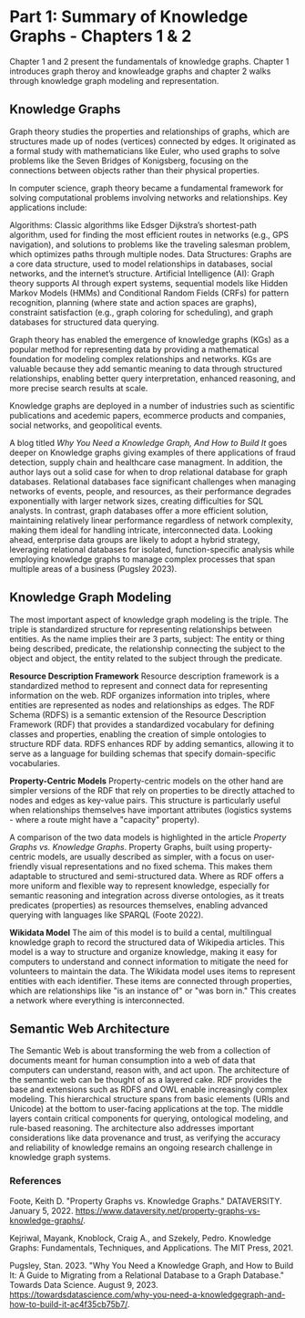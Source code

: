 # Part 1: Summary of Knowledge Graphs - Chapters 1 & 2

Chapter 1 and 2 present the fundamentals of knowledge graphs. Chapter 1 introduces graph theroy and knowleadge graphs and chapter 2 walks through knowledge graph modeling and representation.

## Knowledge Graphs

Graph theory studies the properties and relationships of graphs, which are structures made up of nodes (vertices) connected by edges. It originated as a formal study with mathematicians like Euler, who used graphs to solve problems like the Seven Bridges of Konigsberg, focusing on the connections between objects rather than their physical properties.

In computer science, graph theory became a fundamental framework for solving computational problems involving networks and relationships. Key applications include:

Algorithms: Classic algorithms like Edsger Dijkstra’s shortest-path algorithm, used for finding the most efficient routes in networks (e.g., GPS navigation), and solutions to problems like the traveling salesman problem, which optimizes paths through multiple nodes.
Data Structures: Graphs are a core data structure, used to model relationships in databases, social networks, and the internet’s structure.
Artificial Intelligence (AI): Graph theory supports AI through expert systems, sequential models like Hidden Markov Models (HMMs) and Conditional Random Fields (CRFs) for pattern recognition, planning (where state and action spaces are graphs), constraint satisfaction (e.g., graph coloring for scheduling), and graph databases for structured data querying.

Graph theory has enabled the emergence of knowledge graphs (KGs) as a popular method for representing data by providing a mathematical foundation for modeling complex relationships and networks. KGs are valuable because they add semantic meaning to data through structured relationships, enabling better query interpretation, enhanced reasoning, and more precise search results at scale.

Knowledge graphs are deployed in a number of industries such as scientific publications and acedemic papers, ecommerce products and companies, social networks, and geopolitical events.

 A blog titled _Why You Need a Knowledge Graph, And How to Build It_ goes deeper on Knowledge graphs giving examples of there applications of fraud detection, supply chain and healthcare case managment. In addition, the author lays out a solid case for when to drop relational database for graph databases. Relational databases face significant challenges when managing networks of events, people, and resources, as their performance degrades exponentially with larger network sizes, creating difficulties for SQL analysts. In contrast, graph databases offer a more efficient solution, maintaining relatively linear performance regardless of network complexity, making them ideal for handling intricate, interconnected data. Looking ahead, enterprise data groups are likely to adopt a hybrid strategy, leveraging relational databases for isolated, function-specific analysis while employing knowledge graphs to manage complex processes that span multiple areas of a business (Pugsley 2023).

## Knowledge Graph Modeling

The most important aspect of knowledge graph modeling is the triple. The triple is standardized structure for representing relationships between entities. As the name implies their are 3 parts, subject: The entity or thing being described, predicate, the relationship connecting the subject to the object and object, the entity related to the subject through the predicate.

**Resource Description Framework**
Resource description framework is a standardized method to represent and connect data for representing information on the web. RDF organizes information into triples, where entities are represented as nodes and relationships as edges. The RDF Schema (RDFS) is a semantic extension of the Resource Description Framework (RDF) that provides a standardized vocabulary for defining classes and properties, enabling the creation of simple ontologies to structure RDF data. RDFS enhances RDF by adding semantics, allowing it to serve as a language for building schemas that specify domain-specific vocabularies. 

**Property-Centric Models**
Property-centric models on the other hand are simpler versions of the RDF that rely on properties to be directly attached to nodes and edges as key-value pairs. This structure is particularly useful when relationships themselves have important attributes (logistics systems - where a route might have a "capacity" property). 

A comparison of the two data models is highlighted in the article _Property Graphs vs. Knowledge Graphs_. Property Graphs, built using property-centric models, are usually described as simpler, with a focus on user-friendly visual representations and no fixed schema. This makes them adaptable to structured and semi-structured data. Where as RDF offers a more uniform and flexible way to represent knowledge, especially for semantic reasoning and integration across diverse ontologies, as it treats predicates (properties) as resources themselves, enabling advanced querying with languages like SPARQL (Foote 2022). 

**Wikidata Model**
The aim of this model is to build a cental, multilingual knowledge graph to record the structured data of Wikipedia articles. This model is a way to structure and organize knowledge, making it easy for computers to understand and connect information to mitigate the need for volunteers to maintain the data.
The Wikidata model uses items to represent entities with each identifier. These items are connected through properties, which are relationships like "is an instance of" or "was born in." This creates a network where everything is interconnected.

## Semantic Web Architecture

The Semantic Web is about transforming the web from a collection of documents meant for human consumption into a web of data that computers can understand, reason with, and act upon. The architecture of the semantic web can be thought of as a layered cake.  RDF provides the base and extensions such as RDFS and OWL enable increasingly complex modeling. This hierarchical structure spans from basic elements (URIs and Unicode) at the bottom to user-facing applications at the top. The middle layers contain critical components for querying, ontological modeling, and rule-based reasoning. The architecture also addresses important considerations like data provenance and trust, as verifying the accuracy and reliability of knowledge remains an ongoing research challenge in knowledge graph systems. 

### References

Foote, Keith D. "Property Graphs vs. Knowledge Graphs." DATAVERSITY. January 5, 2022. https://www.dataversity.net/property-graphs-vs-knowledge-graphs/.

Kejriwal, Mayank, Knoblock, Craig A., and Szekely, Pedro. Knowledge Graphs: Fundamentals, Techniques, and Applications. The MIT Press, 2021.

Pugsley, Stan. 2023. "Why You Need a Knowledge Graph, and How to Build It: A Guide to Migrating from a Relational Database to a Graph Database." Towards Data Science. August 9, 2023. https://towardsdatascience.com/why-you-need-a-knowledgegraph-and-how-to-build-it-ac4f35cb75b7/.